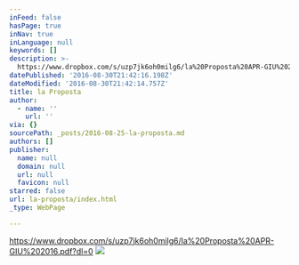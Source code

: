 ```yaml
---
inFeed: false
hasPage: true
inNav: true
inLanguage: null
keywords: []
description: >-
  https://www.dropbox.com/s/uzp7jk6oh0milg6/la%20Proposta%20APR-GIU%202016.pdf?dl=0
datePublished: '2016-08-30T21:42:16.198Z'
dateModified: '2016-08-30T21:42:14.757Z'
title: la Proposta
author:
  - name: ''
    url: ''
via: {}
sourcePath: _posts/2016-08-25-la-proposta.md
authors: []
publisher:
  name: null
  domain: null
  url: null
  favicon: null
starred: false
url: la-proposta/index.html
_type: WebPage

---
```

https://www.dropbox.com/s/uzp7jk6oh0milg6/la%20Proposta%20APR-GIU%202016.pdf?dl=0
![](https://the-grid-user-content.s3-us-west-2.amazonaws.com/34c6ef26-89d2-4b22-a0dc-67ccacf555cc.jpg)